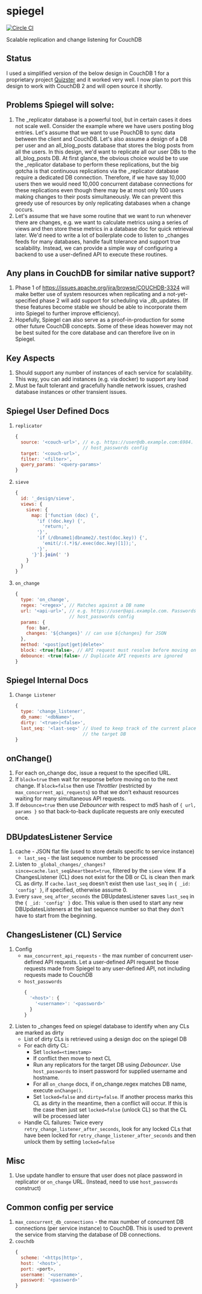 # spiegel

[![Circle CI](https://circleci.com/gh/redgeoff/slouch.svg?style=svg&circle-token=71ef4a94aae37c96dde8268b3ed094f5fb73dd7f)](https://circleci.com/gh/redgeoff/slouch)

Scalable replication and change listening for CouchDB

Status
---
I used a simplified version of the below design in CouchDB 1 for a proprietary project [Quizster](https://quizster.co) and it worked very well. I now plan to port this design to work with CouchDB 2 and will open source it shortly.


Problems Spiegel will solve:
---
1. The _replicator database is a powerful tool, but in certain cases it does not scale well. Consider the example where we have users posting blog entries. Let's assume that we want to use PouchDB to sync data between the client and CouchDB. Let's also assume a design of a DB per user and an all_blog_posts database that stores the blog posts from all the users. In this design, we'd want to replicate all our user DBs to the all_blog_posts DB. At first glance, the obvious choice would be to use the _replicator database to perform these replications, but the big gotcha is that continuous replications via the _replicator database require a dedicated DB connection. Therefore, if we have say 10,000 users then we would need 10,000 concurrent database connections for these replications even though there may be at most only 100 users making changes to their posts simultaneously. We can prevent this greedy use of resources by only replicating databases when a change occurs.
2. Let's assume that we have some routine that we want to run whenever there are changes, e.g. we want to calculate metrics using a series of views and then store these metrics in a database doc for quick retrieval later. We'd need to write a lot of boilerplate code to listen to _changes feeds for many databases, handle fault tolerance and support true scalability. Instead, we can provide a simple way of configuring a backend to use a user-defined API to execute these routines.


Any plans in CouchDB for similar native support?
---
1. Phase 1 of https://issues.apache.org/jira/browse/COUCHDB-3324 will make better use of system resources when replicating and a not-yet-specified phase 2 will add support for scheduling via _db_updates. (If these features become stable we should be able to incorporate them into Spiegel to further improve efficiency).
2. Hopefully, Spiegel can also serve as a proof-in-production for some other future CouchDB concepts. Some of these ideas however may not be best suited for the core database and can therefore live on in Spiegel.


Key Aspects
---
1. Should support any number of instances of each service for scalability. This way, you can add instances (e.g. via docker) to support any load
2. Must be fault tolerant and gracefully handle network issues, crashed database instances or other transient issues.


Spiegel User Defined Docs
---

1. `replicator`
    ```js
    {
      source: '<couch-url>', // e.g. https://user@db.example.com:6984. Passwords maintained via
                             // host_passwords config
      target: '<couch-url>',
      filter: '<filter>',
      query_params: '<query-params>'
    }
    ```

2. `sieve`
    ```js
    {
      id: '_design/sieve',
      views: {
        sieve: {
          map: ['function (doc) {',
            'if (!doc.key) {',
              'return;',
            '}',
            'if (/dbname1|dbname2/.test(doc.key)) {',
              'emit(/:(.*)$/.exec(doc.key)[1]);',
            '}',
          '}'].join(' ')
        }
      }
    }
    ```

3. `on_change`
    ```js
    {
      type: 'on_change',
      regex: '<regex>', // Matches against a DB name
      url: '<api-url>', // e.g. https://user@api.example.com. Passwords maintained via
                        // host_passwords config
      params: {
        foo: bar,
        changes: '${changes}' // can use ${changes} for JSON
      },
      method: '<post|put|get|delete>'
      block: <true|false>, // API request must resolve before moving on
      debounce: <true|false> // Duplicate API requests are ignored
    }
    ```


Spiegel Internal Docs
---

1. `Change Listener`
    ```js
    {
      type: 'change_listener',
      db_name: '<dbName>',
      dirty: '<true>|<false>',
      last_seq: '<last-seq>' // Used to keep track of the current place in the _changes feed for
                             // the target DB
    }
    ```


onChange()
---

1. For each on_change doc, issue a request to the specified URL.
2. If `block=true` then wait for response before moving on to the next change. If `block=false` then use _Throttler_ (restricted by `max_concurrent_api_requests`) so that we don’t exhaust resources waiting for many simultaneous API requests.
3. If `debounce=true` then use _Debouncer_ with respect to md5 hash of `{ url, params }` so that back-to-back duplicate requests are only executed once.


DBUpdatesListener Service
---
1. cache - JSON flat file (used to store details specific to service instance)
    * `last_seq` - the last sequence number to be processed
2. Listen to `_global_changes/_changes?since=cache.last_seq&heartbeat=true`, filtered by the `sieve` view. If a ChangesListener (CL) does not exist for the DB or CL is clean then mark CL as dirty. If `cache.last_seq` doesn't exist then use `last_seq` in `{ _id: 'config' }`, if specified, otherwise assume 0.
3. Every `save_seq_after_seconds` the DBUpdatesListener saves `last_seq` in the `{ _id: 'config' }` doc. This value is then used to start any new DBUpdatesListeners at the last sequence number so that they don't have to start from the beginning.


ChangesListener (CL) Service
---
1. Config
    * `max_concurrent_api_requests` - the max number of concurrent user-defined API requests. Let a user-defined API request be those requests made from Spiegel to any user-defined API, not including requests made to CouchDB
    * `host_passwords`
      ```js
      {
        '<host>': {
          '<username>': '<password>'
        }
      }
      ```
2. Listen to _changes feed on spiegel database to identify when any CLs are marked as dirty
    * List of dirty CLs is retrieved using a design doc on the spiegel DB
    * For each dirty CL:
      * Set `locked=<timestamp>`
      * If conflict then move to next CL
      * Run any replicators for the target DB using _Debouncer_. Use `host_passwords` to insert password for supplied username and hostname.
      * For all `on_change` docs, if on_change.regex matches DB name, execute `onChange()`.
      * Set `locked=false` and `dirty=false`. If another process marks this CL as dirty in the meantime, then a conflict will occur. If this is the case then just set `locked=false` (unlock CL) so that the CL will be processed later
    * Handle CL failures: Twice every `retry_change_listener_after_seconds`, look for any locked CLs that have been locked for `retry_change_listener_after_seconds` and then unlock them by setting `locked=false`


Misc
---
1. Use update handler to ensure that user does not place password in replicator or `on_change` URL. (Instead, need to use `host_passwords` construct)


Common config per service
---
1. `max_concurrent_db_connections` - the max number of concurrent DB connections (per service instance) to CouchDB. This is used to prevent the service from starving the database of DB connections.
2. `couchdb`
    ```js
    {
      scheme: '<https|http>',
      host: '<host>',
      port: <port>,
      username: '<username>',
      password: '<password>'
    }
    ```
